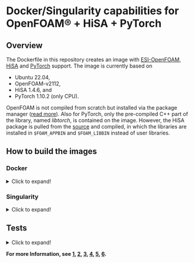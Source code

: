 # Docker/Singularity capabilities for OpenFOAM&reg; + HiSA + PyTorch

## Overview

The Dockerfile in this repository creates an image with [ESI-OpenFOAM](https://openfoam.com/), [HiSA](https://hisa.gitlab.io/) and [PyTorch](https://pytorch.org/) support. The image is currently based on

- Ubuntu 22.04,
- OpenFOAM-v2112,
- HiSA 1.4.6, and
- PyTorch 1.10.2 (only CPU).


OpenFOAM is not compiled from scratch but installed via the package manager ([read more](https://develop.openfoam.com/Development/openfoam/-/wikis/precompiled/debian)). Also for PyTorch, only the pre-compiled C++ part of the library, named *libtorch*, is contained on the image. However, the HiSA package is pulled from the [source](https://gitlab.com/hisa/hisa) and compiled, in which the libraries are installed in `$FOAM_APPBIN` and `$FOAM_LIBBIN` instead of user libraries.

## How to build the images

### Docker
<details>
<summary markdown="spawn"> Click to expand! </summary>
  
  To build a docker image,
  
  ```
  git clone https://github.com/darshan315/OpenFOAM_HiSA_PyTorch.git
  cd OpenFOAM_HiSA_PyTorch
  docker build -t user_name/openfoam_hisa_pytorch:of2112_hisa1.4.6_pt1.10.2_ub22.04 -f Dockerfile .
  ```
  To create a container,
  
  ```
  ./create_openfoam_container.sh
  ```
  
  To start the container and use interactively,
  
  ```
  ./start_openfoam.sh
  ```
  
</details>
  
  
### Singularity
<details>
<summary markdown="spawn"> Click to expand! </summary>
  
  To build the image (.sif),
  ```
  sudo singularity build of2112_hisa1.4.6_pt1.10.2_ub22.04.sif Singularity.def
  ```
  To use the container interactively,
  ```
  singularity shell of2112_hisa1.4.6_pt1.10.2_ub22.04.sif
  ```
  To use the image non-interactively and run the application,
  ```
  singularity run of2112_hisa1.4.6_pt1.10.2_ub22.04.sif [path] [arguments]
  ```
</details> 

## Tests
<details>
<summary markdown="spawn"> Click to expand! </summary>

  The test directory contains the example scripts for OpenFOAM, HiSA, and PyTorch. These examples can be executed to check the correct installation and compilation.

### OpenFOAM:
  + <details>
    <summary markdown="spawn"> Click to expand! </summary>
  
      The test case for OpenFOAM follows [cavity example](https://develop.openfoam.com/Development/openfoam/-/tree/master/tutorials/incompressible/icoFoam/cavity/cavity) given in OpenFoam tutorials. The example can be run from top-level directory of this repository as,

      ```
      # To run the simulation
      singularity run of2112_hisa1.4.6_pt1.10.2_ub22.04.sif ./Allrun ./test/cavity/
      # To clean the finished simulation
      singularity run of2112_hisa1.4.6_pt1.10.2_ub22.04.sif ./Allclean ./test/cavity/
      ```
  
    </details>
  
### HiSA
  + <details>
    <summary markdown="spawn"> Click to expand! </summary>
      
      The test case for HiSA follows [rae2822 example](https://gitlab.com/hisa/hisa/-/tree/master/examples/rae2822) given in HiSA examples. The example can be run from top-level directory of this repository as,    
  
      ```
      # To generate the mesh
      singularity run of2112_hisa1.4.6_pt1.10.2_ub22.04.sif ./setupMesh ./test/rae2822/
      # To run the simulation
      singularity run of2112_hisa1.4.6_pt1.10.2_ub22.04.sif ./runSim ./test/rae2822/
      # To clean the mesh
      singularity run of2112_hisa1.4.6_pt1.10.2_ub22.04.sif ./cleanMesh ./test/rae2822/
      # To clean the finished simulation
      singularity run of2112_hisa1.4.6_pt1.10.2_ub22.04.sif ./cleanSim ./test/rae2822/
      ```
  
    </details>
  
 ### PyTorch

+ <details>
  <summary markdown="spawn"> Click to expand! </summary>

    From top-level directory of this repository, you can build and run *tensorCreation* as follows:

    ```
    # build
    singularity run of2112_hisa1.4.6_pt1.10.2_ub22.04.sif wmake test/tensorCreation/
    # run
    singularity run of2112_hisa1.4.6_pt1.10.2_ub22.04.sif ./tensorCreation test/tensorCreation/
    # clean
    singularity run of2112_hisa1.4.6_pt1.10.2_ub22.04.sif wclean test/tensorCreation/
    ```
    Alternatively, one can also define scripts, which are then executed by Singularity. For example, to build and run the second example, *simpleMLP*, run the *compileAndRun.sh* script:

    ```
    singularity run of2112_hisa1.4.6_pt1.10.2_ub22.04.sif ./compileAndRun.sh test/simpleMLP/
    ```

  </details>
  
</details> 

**For more Information, see [1](https://ml-cfd.com/openfoam/pytorch/docker/2020/12/29/running-pytorch-models-in-openfoam.html), [2](https://openfoam.com/), [3](https://hisa.gitlab.io/), [4](https://pytorch.org/), [5](https://www.docker.com/), [6](https://docs.sylabs.io/guides/3.0/user-guide/index.html#).**
